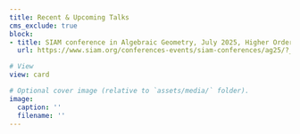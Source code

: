 ```yaml
---
title: Recent & Upcoming Talks
cms_exclude: true
block:
- title: SIAM conference in Algebraic Geometry, July 2025, Higher Order Cumulants for Identifying Discrete Lyapunov Models
  url: https://www.siam.org/conferences-events/siam-conferences/ag25/?_ga=2.203990553.80085636.1741865617-812096235.1728568185

# View
view: card

# Optional cover image (relative to `assets/media/` folder).
image:
  caption: ''
  filename: ''
---
```

